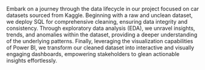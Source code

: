 Embark on a journey through the data lifecycle in our project focused on car datasets sourced from Kaggle. Beginning with a raw and unclean dataset, we deploy SQL for comprehensive cleaning, ensuring data integrity and consistency. Through exploratory data analysis (EDA), we unravel insights, trends, and anomalies within the dataset, providing a deeper understanding of the underlying patterns. Finally, leveraging the visualization capabilities of Power BI, we transform our cleaned dataset into interactive and visually engaging dashboards, empowering stakeholders to glean actionable insights effortlessly.
